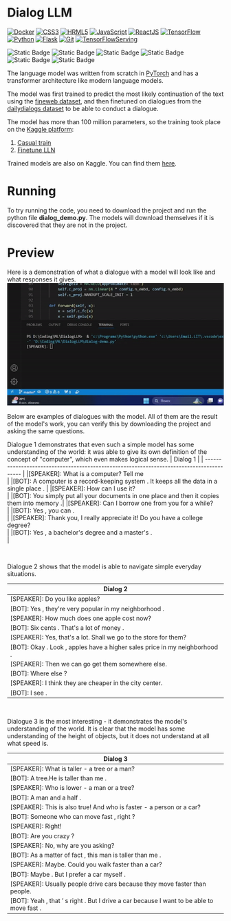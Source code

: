 # Dialog LLM

[![Docker](https://img.shields.io/badge/Docker-%231D63ED?logo=docker&logoColor=white)](https://www.docker.com/)
[![CSS3](https://img.shields.io/badge/CSS-%23214CE5?logo=css3&logoColor=white)](https://en.wikipedia.org/wiki/CSS)
[![HRML5](https://img.shields.io/badge/HTML5-%23E44D26?logo=HTML5&logoColor=white)](https://en.wikipedia.org/wiki/HTML5)
[![JavaScript](https://img.shields.io/badge/JavaScript-%23F7E018?logo=javascript&logoColor=white)](https://en.wikipedia.org/wiki/JavaScript)
[![ReactJS](https://img.shields.io/badge/ReactJS-%2311C8E8?logo=react&logoColor=white)](https://react.dev/)
[![TensorFlow](https://img.shields.io/badge/TensorFlow-%23FF9300?logo=tensorflow&logoColor=white)](https://www.tensorflow.org/)
[![Python](https://img.shields.io/badge/Python-%233572A5?logo=python&logoColor=white)](https://www.python.org/)
[![Flask](https://img.shields.io/badge/Flask-grey?logo=flask&logoColor=white)](https://flask.palletsprojects.com/en/2.3.x/)
[![Git](https://img.shields.io/badge/Git-%23EA330E?logo=git&logoColor=white)](https://git-scm.com/)
[![TensorFlowServing](https://img.shields.io/badge/TensorFlow%2Fserving-%23F0910E?logo=tensorflow&logoColor=white)](https://www.tensorflow.org/tfx/guide/serving)

![Static Badge](https://img.shields.io/badge/Python-%237F52FF?style=for-the-badge&logo=Python&logoColor=white)
![Static Badge](https://img.shields.io/badge/PyTorch-%23FE7B7B?style=for-the-badge&logo=PyTorch&logoColor=white)
![Static Badge](https://img.shields.io/badge/PyTorchXLA-%234DA651?style=for-the-badge&logo=PyG&logoColor=white)
![Static Badge](https://img.shields.io/badge/CometML-%234A2296?style=for-the-badge&logo=bitcomet&logoColor=white)
![Static Badge](https://img.shields.io/badge/TPU-%2325A162?style=for-the-badge&logo=turbo&logoColor=white)
![Static Badge](https://img.shields.io/badge/Git-%23EA330E?style=for-the-badge&logo=git&logoColor=white)

The language model was written from scratch in [PyTorch](https://pytorch.org/) and has a transformer architecture like modern language models.

The model was first trained to predict the most likely continuation of the text using the [fineweb dataset](https://huggingface.co/datasets/HuggingFaceFW/fineweb-edu), and then finetuned on dialogues from the [dailydialogs dataset](https://huggingface.co/datasets/li2017dailydialog/daily_dialog) to be able to conduct a dialogue.

The model has more than 100 million parameters, so the training took place on the [Kaggle platform](https://www.kaggle.com/):
1. [Casual train](https://www.kaggle.com/code/danildolgov/casual-train)
2. [Finetune LLN](https://www.kaggle.com/code/danildolgov/llm-finetune)

Trained models are also on Kaggle. You can find them [here](https://www.kaggle.com/models/danildolgov/nanogpt/).

# Running
To try running the code, you need to download the project and run the python file <b>dialog_demo.py</b>. The models will download themselves if it is discovered that they are not in the project.

# Preview
Here is a demonstration of what a dialogue with a model will look like and what responses it gives.
![model preview](https://github.com/KoTeuKaSeeker/DialogLLM/blob/main/assets/dialogllm_preview.gif)

Below are examples of dialogues with the model. All of them are the result of the model's work, you can verify this by downloading the project and asking the same questions. <br>

Dialogue 1 demonstrates that even such a simple model has some understanding of the world: it was able to give its own definition of the concept of "computer", which even makes logical sense.
| Dialog 1 |
| ----------------------------------------------------------------------------------------- | 
|[SPEAKER]: What is a computer? Tell me<br> |
|[BOT]:  A computer is a record-keeping system . It keeps all the data in a single place . |
|[SPEAKER]: How can I use it?<br> |
|[BOT]: You simply put all your documents in one place and then it copies them into memory .|
|[SPEAKER]: Can I borrow one from you for a while?<br> |
|[BOT]: Yes , you can .<br> |
|[SPEAKER]: Thank you, I really appreciate it! Do you have a college degree?<br> |
|[BOT]: Yes , a bachelor's degree and a master's .<br> |

<br>

Dialogue 2 shows that the model is able to navigate simple everyday situations.

| Dialog 2 |
| ----------------------------------------------------------------------------------------- | 
|[SPEAKER]: Do you like apples? |
|[BOT]:  Yes , they're very popular in my neighborhood .  |
|[SPEAKER]: How much does one apple cost now? |
|[BOT]:  Six cents . That's a lot of money .  |
|[SPEAKER]: Yes, that's a lot. Shall we go to the store for them? |
|[BOT]:  Okay . Look , apples have a higher sales price in my neighborhood .  |
|[SPEAKER]: Then we can go get them somewhere else. |
|[BOT]:  Where else ?  |
|[SPEAKER]: I think they are cheaper in the city center. |
|[BOT]:  I see . |

<br>

Dialogue 3 is the most interesting - it demonstrates the model's understanding of the world. It is clear that the model has some understanding of the height of objects, but it does not understand at all what speed is.

| Dialog 3 |
| ----------------------------------------------------------------------------------------- | 
|[SPEAKER]: What is taller - a tree or a man? |
|[BOT]:  A tree.He is taller than me .  |
|[SPEAKER]: Who is lower - a man or a tree? |
|[BOT]:  A man and a half .  |
|[SPEAKER]: This is also true! And who is faster - a person or a car? |
|[BOT]:  Someone who can move fast , right ?  |
|[SPEAKER]: Right! |
|[BOT]:  Are you crazy ?  |
|[SPEAKER]: No, why are you asking? |
|[BOT]:  As a matter of fact , this man is taller than me .  |
|[SPEAKER]: Maybe. Could you walk faster than a car? |
|[BOT]:  Maybe . But I prefer a car myself .  |
|[SPEAKER]: Usually people drive cars because they move faster than people. |
|[BOT]:  Yeah , that ’ s right . But I drive a car because I want to be able to move fast . |
